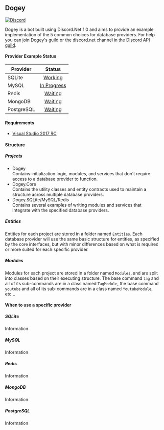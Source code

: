 ## Dogey  
[![Discord](https://discordapp.com/api/guilds/158057120493862912/widget.png)](https://discord.gg/0sjlWZiGRvRNZAqx)  

Dogey is a bot built using Discord.Net 1.0 and aims to provide an example implementation of the 5 common choices for database providers. For help you can join [Dogey's guild](https://discord.gg/0sjlWZiGRvRNZAqx) or the discord.net channel in the [Discord API guild](https://discord.gg/BeDSNf2).

#### Provider Example Status

| Provider   |   Status  |
|------------|:-----------:|
| SQLite     |   [Working](https://github.com/Aux/Dogey/issues/1)   |
| MySQL      | [In Progress](https://github.com/Aux/Dogey/issues/2) |
| Redis      |   [Waiting](https://github.com/Aux/Dogey/issues/3)   |
| MongoDB    |   [Waiting](https://github.com/Aux/Dogey/issues/4)   |
| PostgreSQL |   [Waiting](https://github.com/Aux/Dogey/issues/5)   |

#### Requirements
- [Visual Studio 2017 RC](https://www.microsoft.com/net/core#windowsvs2017)

#### Structure
##### Projects
- Dogey  
Contains initialization logic, modules, and services that don't require access to a database provider to function.
- Dogey.Core  
Contains the utility classes and entity contracts used to maintain a structure across multiple database providers.
- Dogey.SQLite/MySQL/Redis  
Contains several examples of writing modules and services that integrate with the specified database providers.

##### Entities
Entities for each project are stored in a folder named `Entities`. Each database provider will use the same basic structure for entities, as specified by the core interfaces, but with minor differences based on what is required or more suited for each specific provider. 

##### Modules
Modules for each project are stored in a folder named `Modules`, and are split into classes based on their executing structure. The base command `tag` and all of its sub-commands are in a class named `TagModule`, the base command `youtube` and all of its sub-commands are in a class named `YoutubeModule`, etc...


#### When to use a specific provider

##### SQLite
Information

##### MySQL
Information

##### Redis
Information

##### MongoDB
Information

##### PostgreSQL
Information
